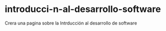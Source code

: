 # introducci-n-al-desarrollo-software
Crera una pagina sobre la Intrducción al desarrollo de software
